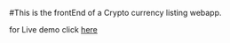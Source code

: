 #This is the frontEnd of a Crypto currency listing webapp.

for Live demo click [here](https://crypto-listin-app.netlify.app/)

